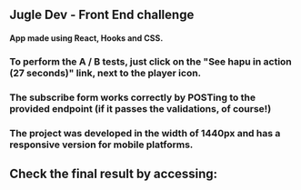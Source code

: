 ## Jugle Dev - Front End challenge

#### App made using React, Hooks and CSS.

### To perform the A / B tests, just click on the "See hapu in action (27 seconds)" link, next to the player icon.

### The subscribe form works correctly by POSTing to the provided endpoint (if it passes the validations, of course!)

### The project was developed in the width of 1440px and has a responsive version for mobile platforms.

## Check the final result by accessing:
